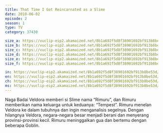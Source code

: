 ```yaml
---
title: That Time I Got Reincarnated as a Slime
date: 2010-06-02
episode: 2
season: 1
type: TV
category: 37430

size_a: https://vuclip-eip2.akamaized.net/8b1a692f5d8f38901692bf913b8be53d/vp63207_V20210323042603/hlsc_e2931_2.m3u8
size_b: https://vuclip-eip2.akamaized.net/8b1a692f5d8f38901692bf913b8be53d/vp63207_V20210323042603/hlsc_e2931_3.m3u8
size_c: https://vuclip-eip2.akamaized.net/8b1a692f5d8f38901692bf913b8be53d/vp63207_V20210323042603/hlsc_e2931_4.m3u8
size_d: https://vuclip-eip2.akamaized.net/8b1a692f5d8f38901692bf913b8be53d/vp63207_V20210323042603/hlsc_e2931_5.m3u8
size_e: https://vuclip-eip2.akamaized.net/8b1a692f5d8f38901692bf913b8be53d/vp63207_V20210323042603/hlsc_e2931_6.m3u8
size_f: https://vuclip-eip2.akamaized.net/8b1a692f5d8f38901692bf913b8be53d/vp63207_V20210323042603/hlsc_e2931_7.m3u8

in: https://vuclip-eip2.akamaized.net/8b1a692f5d8f38901692bf913b8be53d/id.vtt
en: https://vuclip-eip2.akamaized.net/8b1a692f5d8f38901692bf913b8be53d/en.vtt
ch: https://vuclip-eip2.akamaized.net/8b1a692f5d8f38901692bf913b8be53d/zh-TW.vtt
ms: https://vuclip-eip2.akamaized.net/8b1a692f5d8f38901692bf913b8be53d/ms.vtt
---
```

Naga Badai Veldora memberi si Slime nama “Rimuru”, dan Rimuru memberikan nama keluarga untuk keduanya: “Tempest”. Rimuru menelan Veldora ke dalam tubuhnya dan ingin menganalisis segelnya. Dengan hilangnya Veldora, negara-negara besar menjadi berani dan menyerang provinsi-provinsi kecil. Rimuru meninggalkan gua dan bertemu dengan beberapa Goblin.